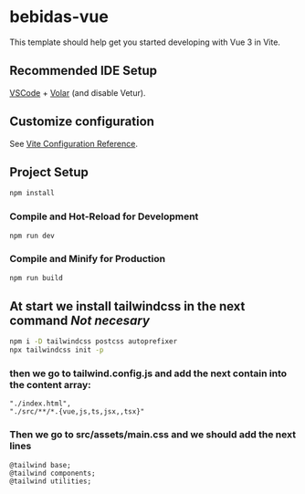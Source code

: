 # bebidas-vue

This template should help get you started developing with Vue 3 in Vite.

## Recommended IDE Setup

[VSCode](https://code.visualstudio.com/) + [Volar](https://marketplace.visualstudio.com/items?itemName=Vue.volar) (and disable Vetur).

## Customize configuration

See [Vite Configuration Reference](https://vitejs.dev/config/).

## Project Setup

```sh
npm install
```

### Compile and Hot-Reload for Development

```sh
npm run dev
```

### Compile and Minify for Production

```sh
npm run build
```
## At start we install tailwindcss in the next command *Not necesary*
```sh
npm i -D tailwindcss postcss autoprefixer
npx tailwindcss init -p
```
### then we go to tailwind.config.js and add the next contain into the content array:
```
"./index.html",
"./src/**/*.{vue,js,ts,jsx,,tsx}"
```
### Then we go to src/assets/main.css and we should add the next lines
```
@tailwind base;
@tailwind components;
@tailwind utilities;
```
